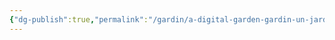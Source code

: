 ```yaml
---
{"dg-publish":true,"permalink":"/gardin/a-digital-garden-gardin-un-jardin-numerique/","tags":["gardenEntry"]}
---
```


